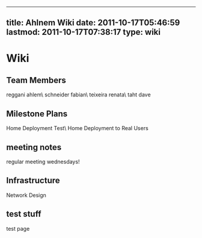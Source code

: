 
---
title: Ahlnem Wiki
date: 2011-10-17T05:46:59
lastmod: 2011-10-17T07:38:17
type: wiki
---
Wiki
====

Team Members
------------

<link>reggani ahlem</link>\
<link>schneider fabian</link>\
<link>teixeira renata</link>\
<link>taht dave</link>

Milestone Plans
---------------

<link>Home Deployment Test</link>\
<link>Home Deployment to Real Users</link>

meeting notes
-------------

regular meeting wednesdays!

Infrastructure
--------------

<link>Network Design</link>

test stuff
----------

<link>test page</link>
